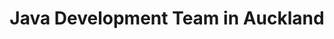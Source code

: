 ---
title: Java Development Team in Auckland
permalink: /landings/java-developer-auckland
technology: Java
location: Auckland
---